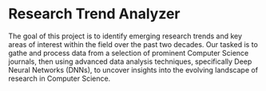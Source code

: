 # Research Trend Analyzer
The goal of this project  is to identify emerging research trends and key areas of interest within the field over the past  two decades.
Our tasked is to gathe and process data from a selection of prominent Computer Science journals, then using advanced data analysis techniques, specifically Deep Neural Networks (DNNs), to uncover insights into the evolving landscape of research in Computer Science.
